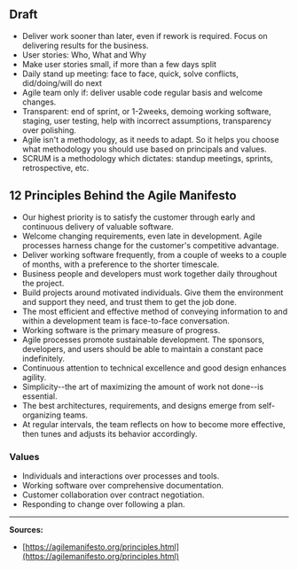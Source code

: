 ## Draft

* Deliver work sooner than later, even if rework is required. Focus on delivering results for the business.
* User stories: Who, What and Why
* Make user stories small, if more than a few days split
* Daily stand up meeting: face to face, quick, solve conflicts, did/doing/will do next
* Agile team only if: deliver usable code regular basis and welcome changes.
* Transparent: end of sprint, or 1-2weeks, demoing working software, staging, user testing, help with incorrect assumptions, transparency over polishing.
* Agile isn't a methodology, as it needs to adapt. So it helps you choose what methodology you should use based on principals and values.
* SCRUM is a methodology which dictates: standup meetings, sprints, retrospective, etc.

## 12 Principles Behind the Agile Manifesto

* Our highest priority is to satisfy the customer through early and continuous delivery of valuable software.
* Welcome changing requirements, even late in development. Agile processes harness change for the customer's competitive advantage.
* Deliver working software frequently, from a couple of weeks to a couple of months, with a preference to the shorter timescale.
* Business people and developers must work together daily throughout the project.
* Build projects around motivated individuals. Give them the environment and support they need, and trust them to get the job done.
* The most efficient and effective method of conveying information to and within a development team is face-to-face conversation.
* Working software is the primary measure of progress.
* Agile processes promote sustainable development. The sponsors, developers, and users should be able to maintain a constant pace indefinitely.
* Continuous attention to technical excellence and good design enhances agility.
* Simplicity--the art of maximizing the amount of work not done--is essential.
* The best architectures, requirements, and designs emerge from self-organizing teams.
* At regular intervals, the team reflects on how to become more effective, then tunes and adjusts its behavior accordingly.

### Values

* Individuals and interactions over processes and tools.
* Working software over comprehensive documentation.
* Customer collaboration over contract negotiation.
* Responding to change over following a plan.

***
**Sources:**
* [https://agilemanifesto.org/principles.html](https://agilemanifesto.org/principles.html)
